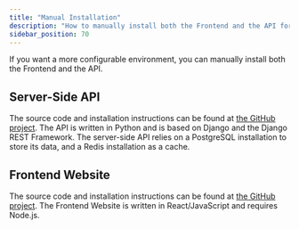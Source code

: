 ```yaml
---
title: "Manual Installation"
description: "How to manually install both the Frontend and the API for a more configurable environment."
sidebar_position: 70
---
```


If you want a more configurable environment, you can manually install both the Frontend and the API.

## Server-Side API

The source code and installation instructions can be found at [the GitHub project](https://github.com/Flagsmith/flagsmith/tree/main/api). The API is written in Python and is based on Django and the Django REST Framework. The server-side API relies on a PostgreSQL installation to store its data, and a Redis installation as a cache.

## Frontend Website

The source code and installation instructions can be found at [the GitHub project](https://github.com/Flagsmith/flagsmith/tree/main/frontend). The Frontend Website is written in React/JavaScript and requires Node.js. 